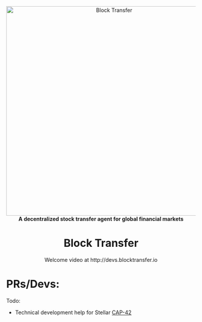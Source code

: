 <div align="center">
<a href="https://www.blocktransfer.io"><img alt="Block Transfer" src="https://www.blocktransfer.io/hosted/images/39/3e0a939c35424d9a5b392a10a08e28/BT_GH.png" width="558" /></a>
<br/>
<strong>A decentralized stock transfer agent for global financial markets</strong>

<h1>Block Transfer</h1>
Welcome video at http://devs.blocktransfer.io

</div>

<h1>PRs/Devs:</h1>
Todo:

* Technical development help for Stellar [CAP-42](https://github.com/stellar/stellar-protocol/issues/1015)

